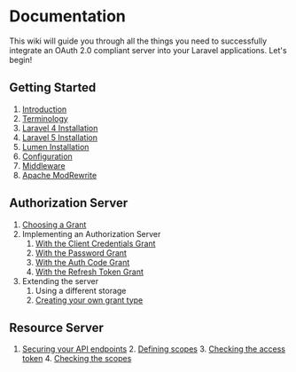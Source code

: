# Documentation

This wiki will guide you through all the things you need to successfully integrate an OAuth 2.0 compliant server into your Laravel applications. Let's begin!

## Getting Started

1. [Introduction](getting-started/introduction.md)
2. [Terminology](getting-started/terminology.md)
3. [Laravel 4 Installation](getting-started/laravel-4.md)
4. [Laravel 5 Installation](getting-started/laravel-5.md)
5. [Lumen Installation](getting-started/lumen.md)
6. [Configuration](getting-started/config.md)
7. [Middleware](getting-started/middleware.md)
8. [Apache ModRewrite](getting-started/apache.md)

## Authorization Server

1. [Choosing a Grant](authorization-server/choosing-grant.md)
2. Implementing an Authorization Server
    1. [With the Client Credentials Grant](authorization-server/client-credentials.md)
    2. [With the Password Grant](authorization-server/password.md)
    3. [With the Auth Code Grant](authorization-server/auth-code.md)
    4. [With the Refresh Token Grant](authorization-server/refresh-token.md)
3. Extending the server
    1. Using a different storage
    2. [Creating your own grant type](authorization-server/custom.md)

## Resource Server

1. [Securing your API endpoints](resource-server/securing-endpoints.md)
    2. [Defining scopes](resource-server/securing-endpoints.md#defining-scopes)
    3. [Checking the access token](resource-server/securing-endpoints.md#checking-the-access-token)
    4. [Checking the scopes](resource-server/securing-endpoints.md#checking-the-scopes)
